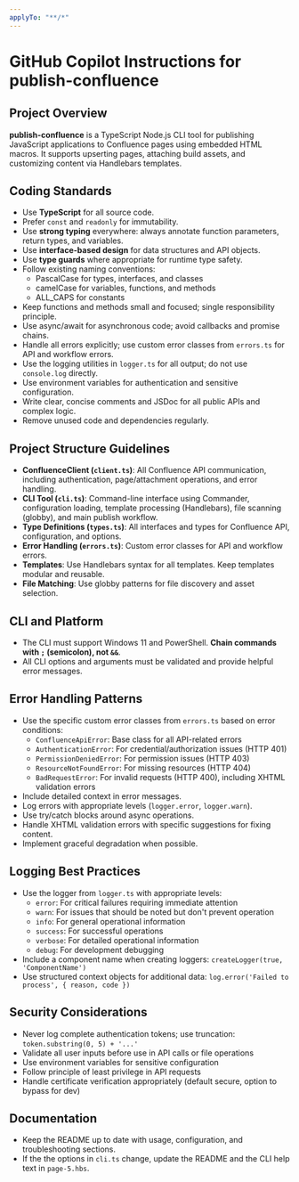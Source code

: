 ```yaml
---
applyTo: "**/*"
---
```


# GitHub Copilot Instructions for publish-confluence

## Project Overview

**publish-confluence** is a TypeScript Node.js CLI tool for publishing JavaScript applications to Confluence pages using embedded HTML macros. It supports upserting pages, attaching build assets, and customizing content via Handlebars templates.

## Coding Standards

- Use **TypeScript** for all source code.
- Prefer `const` and `readonly` for immutability.
- Use **strong typing** everywhere: always annotate function parameters, return types, and variables.
- Use **interface-based design** for data structures and API objects.
- Use **type guards** where appropriate for runtime type safety.
- Follow existing naming conventions:
  - PascalCase for types, interfaces, and classes
  - camelCase for variables, functions, and methods
  - ALL_CAPS for constants
- Keep functions and methods small and focused; single responsibility principle.
- Use async/await for asynchronous code; avoid callbacks and promise chains.
- Handle all errors explicitly; use custom error classes from `errors.ts` for API and workflow errors.
- Use the logging utilities in `logger.ts` for all output; do not use `console.log` directly.
- Use environment variables for authentication and sensitive configuration.
- Write clear, concise comments and JSDoc for all public APIs and complex logic.
- Remove unused code and dependencies regularly.

## Project Structure Guidelines

- **ConfluenceClient (`client.ts`)**: All Confluence API communication, including authentication, page/attachment operations, and error handling.
- **CLI Tool (`cli.ts`)**: Command-line interface using Commander, configuration loading, template processing (Handlebars), file scanning (globby), and main publish workflow.
- **Type Definitions (`types.ts`)**: All interfaces and types for Confluence API, configuration, and options.
- **Error Handling (`errors.ts`)**: Custom error classes for API and workflow errors.
- **Templates**: Use Handlebars syntax for all templates. Keep templates modular and reusable.
- **File Matching**: Use globby patterns for file discovery and asset selection.

## CLI and Platform

- The CLI must support Windows 11 and PowerShell. **Chain commands with `;` (semicolon), not `&&`**.
- All CLI options and arguments must be validated and provide helpful error messages.

## Error Handling Patterns

- Use the specific custom error classes from `errors.ts` based on error conditions:
  - `ConfluenceApiError`: Base class for all API-related errors
  - `AuthenticationError`: For credential/authorization issues (HTTP 401)
  - `PermissionDeniedError`: For permission issues (HTTP 403)
  - `ResourceNotFoundError`: For missing resources (HTTP 404)
  - `BadRequestError`: For invalid requests (HTTP 400), including XHTML validation errors
- Include detailed context in error messages.
- Log errors with appropriate levels (`logger.error`, `logger.warn`).
- Use try/catch blocks around async operations.
- Handle XHTML validation errors with specific suggestions for fixing content.
- Implement graceful degradation when possible.

## Logging Best Practices

- Use the logger from `logger.ts` with appropriate levels:
  - `error`: For critical failures requiring immediate attention
  - `warn`: For issues that should be noted but don't prevent operation
  - `info`: For general operational information
  - `success`: For successful operations
  - `verbose`: For detailed operational information
  - `debug`: For development debugging
- Include a component name when creating loggers: `createLogger(true, 'ComponentName')`
- Use structured context objects for additional data: `log.error('Failed to process', { reason, code })`

## Security Considerations

- Never log complete authentication tokens; use truncation: `token.substring(0, 5) + '...'`
- Validate all user inputs before use in API calls or file operations
- Use environment variables for sensitive configuration
- Follow principle of least privilege in API requests
- Handle certificate verification appropriately (default secure, option to bypass for dev)

## Documentation

- Keep the README up to date with usage, configuration, and troubleshooting sections.
- If the the options in `cli.ts` change, update the README and the CLI help text in `page-5.hbs`.
